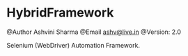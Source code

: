 HybridFramework
===============

@Author Ashvini Sharma
@Email ashv@live.in
@Version: 2.0

Selenium (WebDriver) Automation Framework.
